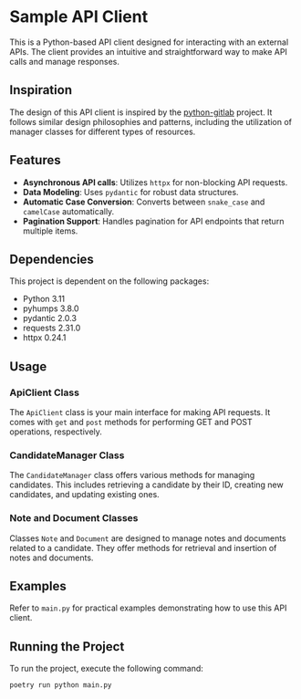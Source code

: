 # Sample API Client

This is a Python-based API client designed for interacting with an external APIs. The client provides an intuitive and straightforward way to make API calls and manage responses.

## Inspiration

The design of this API client is inspired by the [python-gitlab](https://github.com/python-gitlab/python-gitlab) project. It follows similar design philosophies and patterns, including the utilization of manager classes for different types of resources.

## Features

- **Asynchronous API calls**: Utilizes `httpx` for non-blocking API requests.
- **Data Modeling**: Uses `pydantic` for robust data structures.
- **Automatic Case Conversion**: Converts between `snake_case` and `camelCase` automatically.
- **Pagination Support**: Handles pagination for API endpoints that return multiple items.

## Dependencies

This project is dependent on the following packages:

- Python 3.11
- pyhumps 3.8.0
- pydantic 2.0.3
- requests 2.31.0
- httpx 0.24.1

## Usage

### ApiClient Class

The `ApiClient` class is your main interface for making API requests. It comes with `get` and `post` methods for performing GET and POST operations, respectively.

### CandidateManager Class

The `CandidateManager` class offers various methods for managing candidates. This includes retrieving a candidate by their ID, creating new candidates, and updating existing ones.

### Note and Document Classes

Classes `Note` and `Document` are designed to manage notes and documents related to a candidate. They offer methods for retrieval and insertion of notes and documents.

## Examples

Refer to `main.py` for practical examples demonstrating how to use this API client.

## Running the Project

To run the project, execute the following command:

```poetry run python main.py```
